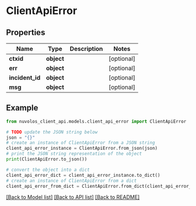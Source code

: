 # ClientApiError


## Properties

Name | Type | Description | Notes
------------ | ------------- | ------------- | -------------
**ctxid** | **object** |  | [optional] 
**err** | **object** |  | [optional] 
**incident_id** | **object** |  | [optional] 
**msg** | **object** |  | [optional] 

## Example

```python
from nuvolos_client_api.models.client_api_error import ClientApiError

# TODO update the JSON string below
json = "{}"
# create an instance of ClientApiError from a JSON string
client_api_error_instance = ClientApiError.from_json(json)
# print the JSON string representation of the object
print(ClientApiError.to_json())

# convert the object into a dict
client_api_error_dict = client_api_error_instance.to_dict()
# create an instance of ClientApiError from a dict
client_api_error_from_dict = ClientApiError.from_dict(client_api_error_dict)
```
[[Back to Model list]](../README.md#documentation-for-models) [[Back to API list]](../README.md#documentation-for-api-endpoints) [[Back to README]](../README.md)


